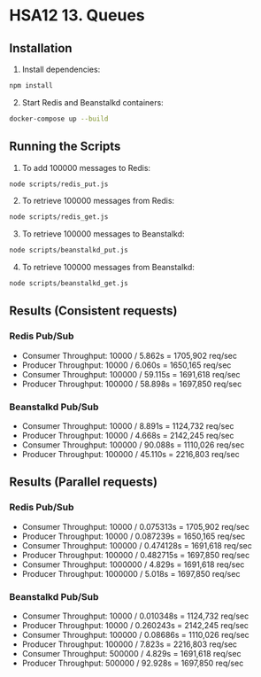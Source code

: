 # HSA12 13. Queues

## Installation
1. Install dependencies:
````bash
npm install
````
2. Start Redis and Beanstalkd containers:
````bash
docker-compose up --build
````

## Running the Scripts
1. To add 100000 messages to Redis:
````bash
node scripts/redis_put.js
````
2. To retrieve 100000 messages from Redis:
````bash
node scripts/redis_get.js
````
3. To retrieve 100000 messages to Beanstalkd:
````bash
node scripts/beanstalkd_put.js
````
4. To retrieve 100000 messages from Beanstalkd:
````bash
node scripts/beanstalkd_get.js
````

## Results (Consistent requests)

### Redis Pub/Sub
- Consumer Throughput: 10000 / 5.862s = 1705,902 req/sec
- Producer Throughput: 10000 / 6.060s = 1650,165 req/sec
- Consumer Throughput: 100000 / 59.115s = 1691,618 req/sec
- Producer Throughput: 100000 / 58.898s = 1697,850 req/sec

### Beanstalkd Pub/Sub
- Consumer Throughput: 10000 / 8.891s = 1124,732 req/sec
- Producer Throughput: 10000 / 4.668s = 2142,245 req/sec
- Consumer Throughput: 100000 / 90.088s = 1110,026 req/sec
- Producer Throughput: 100000 / 45.110s = 2216,803 req/sec

## Results (Parallel requests)

### Redis Pub/Sub
- Consumer Throughput: 10000 / 0.075313s = 1705,902 req/sec
- Producer Throughput: 10000 / 0.087239s = 1650,165 req/sec
- Consumer Throughput: 100000 / 0.474128s = 1691,618 req/sec
- Producer Throughput: 100000 / 0.482715s = 1697,850 req/sec
- Consumer Throughput: 1000000 / 4.829s = 1691,618 req/sec
- Producer Throughput: 1000000 / 5.018s = 1697,850 req/sec

### Beanstalkd Pub/Sub
- Consumer Throughput: 10000 / 0.010348s = 1124,732 req/sec
- Producer Throughput: 10000 / 0.260243s = 2142,245 req/sec
- Consumer Throughput: 100000 / 0.08686s = 1110,026 req/sec
- Producer Throughput: 100000 / 7.823s = 2216,803 req/sec
- Consumer Throughput: 500000 / 4.829s = 1691,618 req/sec
- Producer Throughput: 500000 / 92.928s = 1697,850 req/sec